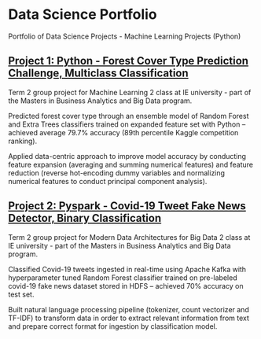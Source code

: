 # Data Science Portfolio

Portfolio of Data Science Projects - Machine Learning Projects (Python)

## [Project 1: Python - Forest Cover Type Prediction Challenge, Multiclass Classification](https://github.com/AlexHumpert/Forest_Cover_Type_Prediction_Competition)

Term 2 group project for Machine Learning 2 class at IE university - part of the Masters in Business Analytics and Big Data program.

Predicted forest cover type through an ensemble model of Random Forest and Extra Trees classifiers trained on expanded feature set with Python – achieved average 79.7% accuracy (89th percentile Kaggle competition ranking).

Applied data-centric approach to improve model accuracy by conducting feature expansion (averaging and summing numerical features) and feature reduction (reverse hot-encoding dummy variables and normalizing numerical features to conduct principal component analysis).

## [Project 2: Pyspark - Covid-19 Tweet Fake News Detector, Binary Classification](https://github.com/AlexHumpert/Covid_19_Tweet_Fake_News_Detection)

Term 2 group project for Modern Data Architectures for Big Data 2 class at IE university - part of the Masters in Business Analytics and Big Data program.

Classified Covid-19 tweets ingested in real-time using Apache Kafka with hyperparameter tuned Random Forest classifier trained on pre-labeled covid-19 fake news dataset stored in HDFS – achieved 70% accuracy on test set.

Built natural language processing pipeline (tokenizer, count vectorizer and TF-IDF) to transform data in order to extract relevant information from text and prepare correct format for ingestion by classification model.
